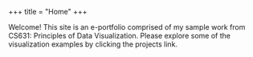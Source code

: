 +++
title = "Home"
+++

Welcome! This site is an e-portfolio comprised of my sample work from CS631: Principles of Data Visualization. Please explore some of the visualization examples by clicking the projects link.

